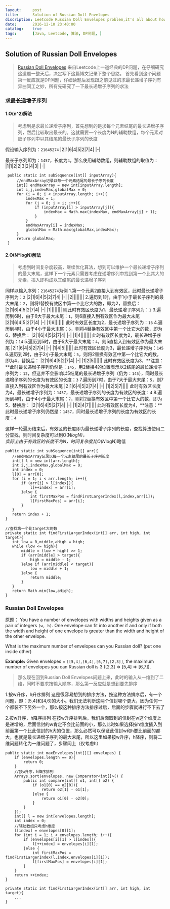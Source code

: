 ```yaml
---
layout:     post
title:      Solution of Russian Doll Envelopes
discription: Leetcode Russian Doll Envelopes problem,it's all about how to think and solve it
date:       2016-12-10 23:40:00
catalog:    true
tags:       [Java, Leetcode, 算法, DP问题, ]
---
```


## Solution of Russian Doll Envelopes

> [Russian Doll Envelopes](https://leetcode.com/problems/russian-doll-envelopes/) 来自Leetcode上一道经典的DP问题，在仔细研究这道题一整天后，决定写下这篇博文记录下整个思路。 首先看到这个问题第一反应就是DP问题，仔细读题后发现跟之前见过的求最长递增子序列有异曲同工之妙，所有先研究了一下最长递增子序列的求法

### 求最长递增子序列

#### 1.O(n^2)解法
> 考虑到是求最长递增子序列，首先想到的是求每个元素结尾的最长递增子序列，然后比较取出最长的。这就需要一个长度为N的辅助数组，每个元素对应子序列中以其结尾的最长子序列的长度

假设输入序列为：`21645274`
|2|1|6|4|5|2|7|4|
|-|

最长子序列即为：`1457`，长度为`4`，那么使用辅助数组，则辅助数组的取值为：
|1|1|2|2|3|2|4|3|
|-|

```
 public static int subSequence(int[] inputArray){
     //endMaxArray记录以每一个元素结尾的最长子序列长度
     int[] endMaxArray = new int[inputArray.length];
     int i,j,indexMax,globalMax = 0;
     for (i = 0; i < inputArray.length; i++){
         indexMax = 1;
         for (j = 0; j < i; j++){
             if (inputArray[i] > inputArray[j]){
                 indexMax = Math.max(indexMax, endMaxArray[j] + 1);
             }
         }
         endMaxArray[i] = indexMax;
         globalMax = Math.max(globalMax,indexMax);
     }
     return globalMax;
 }
```

#### 2.O(N*logN)解法
> 考虑到时间复杂度较高，继续优化算法，想到可以维护一个最长递增子序列的最大末尾，这样下一个元素只需要考虑在递增序列中找到第一个比其大的元素，插入即构成以其结尾的最长递增子序列

同样以输入序列：`21645274`为例
1.第一个元素2直接入到有效区，此时最长递增子序列为：`2`
|2|1|6|4|5|2|7|4| 
|-|
|2||||||||
2.遍历到1时，由于1小于最长子序列的最大末尾：`2`，则将1替换有效区中第一个比它大的数，即为2，替换后：
|2|1|6|4|5|2|7|4| 
|-|
|1||||||||
则此时有效区长度为1，最长递增子序列为：`1`
3.遍历到6时，由于6大于最大末尾：`1`，则6直接入到有效区作为最大末尾
|2|1|6|4|5|2|7|4| 
|-|
|1|6|||||||
此时有效区长度为2，最长递增子序列为：`16`
4.遍历到4时，由于4小于最大末尾：`6`，则将4替换有效区中第一个比它大的数，即为6，替换后：
|2|1|6|4|5|2|7|4| 
|-|
|1|4|||||||
此时有效区长度为2，最长递增子序列为：`14`
5.遍历到5时，由于5大于最大末尾：`4`，则5直接入到有效区作为最大末尾
|2|1|6|4|5|2|7|4| 
|-|
|1|4|5||||||
此时有效区长度为3，最长递增子序列为：`145`
6.遍历到2时，由于2小于最大末尾：`5`，则将2替换有效区中第一个比它大的数，即为4，替换后：
|2|1|6|4|5|2|7|4| 
|-|
|1|2|5||||||
此时有效区长度为3，**注意：**此时最长递增子序列仍然是：`145`，用2替换4的位置表示以2结尾的最长递增子序列为：`12`，但这并不会影响以5结尾的最长递增子序列（仍为：`145`），同时最长递增子序列的长度为有效区的长度：`3`
7.遍历到7时，由于7大于最大末尾：`5`，则7直接入到有效区作为最大末尾
|2|1|6|4|5|2|7|4| 
|-|
|1|2|5|7|||||
此时有效区长度为4，最长递增子序列为：`1457`，最长递增子序列的长度为有效区的长度：`4`
8.遍历到4时，由于4小于最大末尾：`7`，则将2替换有效区中第一个比它大的数，即为5，替换后：
|2|1|6|4|5|2|7|4| 
|-|
|1|2|4|7|||||
此时有效区长度为4，**注意：**此时最长递增子序列仍然是：`1457`，同时最长递增子序列的长度为有效区的长度：`4`

这样一轮遍历结束后，有效区的长度即为最长递增子序列的长度，查找算法使用二分查找，则时间复杂度可以到O(N*logN)，                      
实际上由于有效区的长度不为N，时间复杂度比O(N*logN)略低

```
public static int subSequence(int[] arr){
   //endMaxArray记录以每一个元素结尾的最长子序列长度
   int[] l = new int[arr.length];
   int i,j,indexMax,globalMax = 0;
   int index = 0;
   l[0] = arr[0];
   for (i = 1; i < arr.length; i++){
       if (arr[i] > l[index]){
           l[++index] = arr[i];
       }else {
           int firstMaxPos = findFirstLargerIndex(l,index,arr[i]);
           l[firstMaxPos] = arr[i];
       }
   }
   return index + 1;
}

//查找第一个比target大的数
private static int findFirstLargerIndex(int[] arr, int high, int target){
   int low = 0,middle,aHigh = high;
   while (low <= high){
       middle = (low + high) >> 1;
       if (arr[middle] > target){
           high = middle - 1;
       }else if (arr[middle] < target){
           low = middle + 1;
       }else {
           return middle;
       }
   }
   return Math.min(low,aHigh);
}
```

### Russian Doll Envelopes
原题：
You have a number of envelopes with widths and heights given as a pair of integers `(w, h)`. One envelope can fit into another if and only if both the width and height of one envelope is greater than the width and height of the other envelope.

What is the maximum number of envelopes can you Russian doll? (put one inside other)

**Example:**
Given envelopes = `[[5,4],[6,4],[6,7],[2,3]]`, the maximum number of envelopes you can Russian doll is 3 ([2,3] => [5,4] => [6,7]).
> 那么现在回到Russian Doll Envelopes问题上来，此时的输入从一维到了二维，同时不要求按输入顺序，那么第一反应就是想到要先排序

1.按w升序，h升序排列
这是很容易想到的排序方法，按这种方法排序后，有一个问题，即：[5,4]和[4,6]的大小。我们无法判断这两个信封哪个更大，因为任何一个都装不下另外一个，那么按这种排序方法排序过后，后面的步骤就进行不下去了

2.按w升序，h降序排列
在按w升序排列后，我们后面取到的信封在w这个维度上是递增的，后面信封的w肯定不会比前面的小，那么此时如果选择按h维度插入到前面第一个比此信封的h大的位置，那么必然可以保证此信封w和h要比前面的都大，也就是最长递增子序列的最大末尾，所以这里如果按w升序，h降序，则将二维问题转化为一维问题了，步骤同上（仅考虑h）

```
public static int maxEnvelopes(int[][] envelopes) {
    if (envelopes.length == 0){
        return 0;
    }
    //按w升序，h降序排列
    Arrays.sort(envelopes, new Comparator<int[]>() {
        public int compare(int[] o1, int[] o2) {
            if (o1[0] == o2[0]){
                return o2[1] - o1[1];
            }else {
                return o1[0] - o2[0];
            }
        }
    });
    int[] l = new int[envelopes.length];
    int index = 0;
    //辅助数组只考虑h维度
    l[index] = envelopes[0][1];
    for (int i = 1; i < envelopes.length; i++){
        if (envelopes[i][1] > l[index]){
            l[++index] = envelopes[i][1];
        }else {
            int firstMaxPos = findFirstLargerIndex(l,index,envelopes[i][1]);
            l[firstMaxPos] = envelopes[i][1];
        }
    }
    return ++index;
}

private static int findFirstLargerIndex(int[] arr, int high, int target){
    ...
}
```

